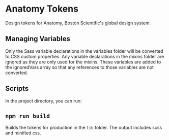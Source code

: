 # Anatomy Tokens

Design tokens for Anatomy, Boston Scientific's global design system.

## Managing Variables

Only the Sass variable declarations in the variables folder will be converted to CSS custom properties. Any variable declarations in the mixins folder are ignored as they are only used for the mixins. These variables are added to the ignoredVars array so that any references to those variables are not converted.

## Scripts

In the project directory, you can run:

## `npm run build`

Builds the tokens for production in the `lib` folder. The output includes scss and minified css.
